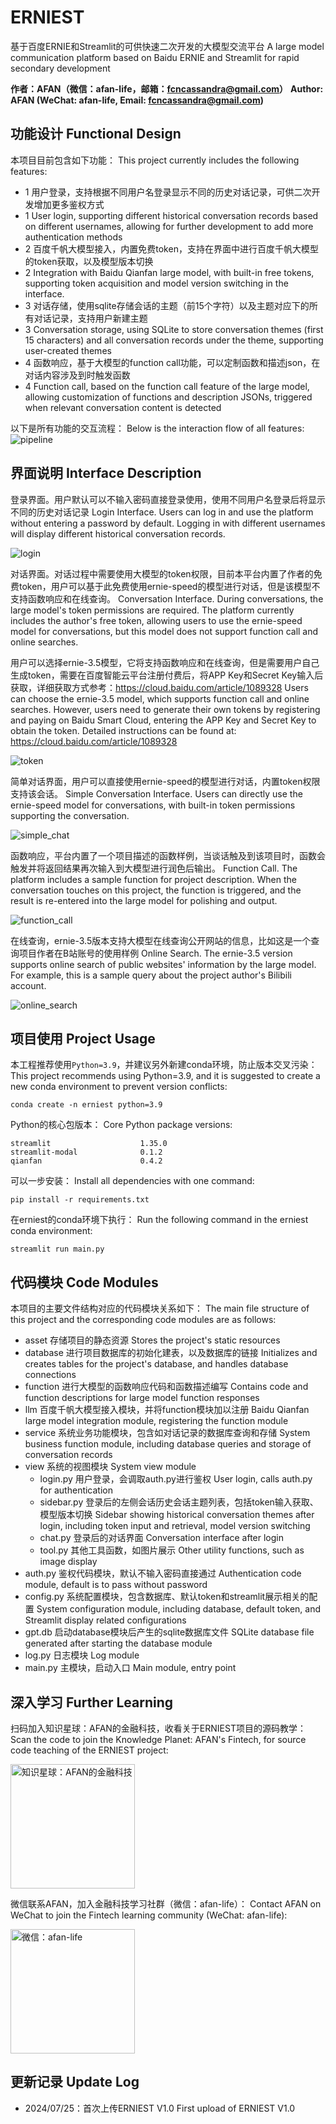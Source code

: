 # ERNIEST

基于百度ERNIE和Streamlit的可供快速二次开发的大模型交流平台
A large model communication platform based on Baidu ERNIE and Streamlit for rapid secondary development

**作者：AFAN（微信：afan-life，邮箱：fcncassandra@gmail.com）**
**Author: AFAN (WeChat: afan-life, Email: fcncassandra@gmail.com)**

## 功能设计 Functional Design

本项目目前包含如下功能：
This project currently includes the following features:

- 1 用户登录，支持根据不同用户名登录显示不同的历史对话记录，可供二次开发增加更多鉴权方式
- 1 User login, supporting different historical conversation records based on different usernames, allowing for further development to add more authentication methods
- 2 百度千帆大模型接入，内置免费token，支持在界面中进行百度千帆大模型的token获取，以及模型版本切换
- 2 Integration with Baidu Qianfan large model, with built-in free tokens, supporting token acquisition and model version switching in the interface.
- 3 对话存储，使用sqlite存储会话的主题（前15个字符）以及主题对应下的所有对话记录，支持用户新建主题
- 3 Conversation storage, using SQLite to store conversation themes (first 15 characters) and all conversation records under the theme, supporting user-created themes
- 4 函数响应，基于大模型的function call功能，可以定制函数和描述json，在对话内容涉及到时触发函数
- 4 Function call, based on the function call feature of the large model, allowing customization of functions and description JSONs, triggered when relevant conversation content is detected

以下是所有功能的交互流程：
Below is the interaction flow of all features:
![pipeline](asset/pipeline.png)

## 界面说明 Interface Description

登录界面。用户默认可以不输入密码直接登录使用，使用不同用户名登录后将显示不同的历史对话记录
Login Interface. Users can log in and use the platform without entering a password by default. Logging in with different usernames will display different historical conversation records.

![login](asset/login.png)

对话界面。对话过程中需要使用大模型的token权限，目前本平台内置了作者的免费token，用户可以基于此免费使用ernie-speed的模型进行对话，但是该模型不支持函数响应和在线查询。
Conversation Interface. During conversations, the large model's token permissions are required. The platform currently includes the author's free token, allowing users to use the ernie-speed model for conversations, but this model does not support function call and online searches.

用户可以选择ernie-3.5模型，它将支持函数响应和在线查询，但是需要用户自己生成token，需要在百度智能云平台注册付费后，将APP Key和Secret Key输入后获取，详细获取方式参考：https://cloud.baidu.com/article/1089328
Users can choose the ernie-3.5 model, which supports function call and online searches. However, users need to generate their own tokens by registering and paying on Baidu Smart Cloud, entering the APP Key and Secret Key to obtain the token. Detailed instructions can be found at: https://cloud.baidu.com/article/1089328

![token](asset/token.png)

简单对话界面，用户可以直接使用ernie-speed的模型进行对话，内置token权限支持该会话。
Simple Conversation Interface. Users can directly use the ernie-speed model for conversations, with built-in token permissions supporting the conversation.

![simple_chat](asset/simple_chat.png)

函数响应，平台内置了一个项目描述的函数样例，当谈话触及到该项目时，函数会触发并将返回结果再次输入到大模型进行润色后输出。
Function Call. The platform includes a sample function for project description. When the conversation touches on this project, the function is triggered, and the result is re-entered into the large model for polishing and output.

![function_call](asset/function_call.png)

在线查询，ernie-3.5版本支持大模型在线查询公开网站的信息，比如这是一个查询项目作者在B站账号的使用样例
Online Search. The ernie-3.5 version supports online search of public websites' information by the large model. For example, this is a sample query about the project author's Bilibili account.

![online_search](asset/online_search.png)

## 项目使用 Project Usage

本工程推荐使用`Python=3.9`，并建议另外新建conda环境，防止版本交叉污染：
This project recommends using Python=3.9, and it is suggested to create a new conda environment to prevent version conflicts:

```
conda create -n erniest python=3.9
```

Python的核心包版本：
Core Python package versions:

```
streamlit                    1.35.0
streamlit-modal              0.1.2
qianfan                      0.4.2
```

可以一步安装：
Install all dependencies with one command:

```
pip install -r requirements.txt
```

在erniest的conda环境下执行：
Run the following command in the erniest conda environment:

```
streamlit run main.py
```

## 代码模块 Code Modules

本项目的主要文件结构对应的代码模块关系如下：
The main file structure of this project and the corresponding code modules are as follows:

- asset 存储项目的静态资源 Stores the project's static resources
- database 进行项目数据库的初始化建表，以及数据库的链接 Initializes and creates tables for the project's database, and handles database connections
- function 进行大模型的函数响应代码和函数描述编写 Contains code and function descriptions for large model function responses
- llm 百度千帆大模型接入模块，并将function模块加以注册 Baidu Qianfan large model integration module, registering the function module
- service 系统业务功能模块，包含如对话记录的数据库查询和存储 System business function module, including database queries and storage of conversation records
- view 系统的视图模块 System view module
  - login.py 用户登录，会调取auth.py进行鉴权 User login, calls auth.py for authentication
  - sidebar.py 登录后的左侧会话历史会话主题列表，包括token输入获取、模型版本切换 Sidebar showing historical conversation themes after login, including token input and retrieval, model version switching
  - chat.py 登录后的对话界面 Conversation interface after login
  - tool.py 其他工具函数，如图片展示 Other utility functions, such as image display
- auth.py 鉴权代码模块，默认不输入密码直接通过 Authentication code module, default is to pass without password
- config.py 系统配置模块，包含数据库、默认token和streamlit展示相关的配置 System configuration module, including database, default token, and Streamlit display related configurations
- gpt.db 启动database模块后产生的sqlite数据库文件 SQLite database file generated after starting the database module
- log.py 日志模块 Log module
- main.py 主模块，启动入口 Main module, entry point

## 深入学习 Further Learning

扫码加入知识星球：AFAN的金融科技，收看关于ERNIEST项目的源码教学：  
Scan the code to join the Knowledge Planet: AFAN's Fintech, for source code teaching of the ERNIEST project:  

<img src="asset/planet.jpg" title="" alt="知识星球：AFAN的金融科技" width="199">

微信联系AFAN，加入金融科技学习社群（微信：afan-life）：
Contact AFAN on WeChat to join the Fintech learning community (WeChat: afan-life):

<img src="asset/weixin.png" title="" alt="微信：afan-life" width="199">

## 更新记录 Update Log

- 2024/07/25：首次上传ERNIEST V1.0 First upload of ERNIEST V1.0